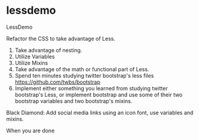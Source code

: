 lessdemo
========

LessDemo

Refactor the CSS to take advantage of Less.


1. Take advantage of nesting.
2. Utilize Variables
3. Utilize Mixins
4. Take advantage of the math or functional part of Less.
5. Spend ten minutes studying twitter bootstrap's less files https://github.com/twbs/bootstrap
6. Implement either something you learned from studying twitter bootstrap's Less, or implement bootstrap and use some of their 
 two bootstrap variables and two bootstrap's mixins.


Black Diamond: Add social media links using an icon font, use variables and mixins.

When you are done